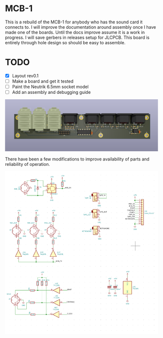 # MCB-1

This is a rebuild of the MCB-1 for anybody who has the sound card it connects to. I will improve the documentation around assembly once I have made one of the boards. Until the docs improve assume it is a work in progress. I will save gerbers in releases setup for JLCPCB. This board is entirely through hole design so should be easy to assemble.

# TODO

* [X] Layout rev0.1
* [ ] Make a board and get it tested
* [ ] Paint the Neutrik 6.5mm socket model
* [ ] Add an assembly and debugging guide

![Render](docs/render.png)

There have been a few modifications to improve availability of parts and reliability of operation.

![Schematic](docs/schematic.png)